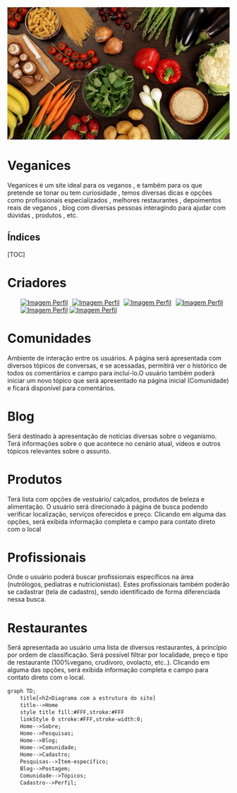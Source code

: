 <img style="object-fit: cover;" src="img/imagemGit.jpg" width="100%" height = "300"/>

<h1>
    Veganices
</h1>



Veganices é um site ideal para os veganos , e também para os que pretende se tonar ou tem curiosidade , temos diversas dicas e opções como profissionais especializados , melhores restaurantes , depoimentos reais de veganos , blog com diversas pessoas interagindo para ajudar com dúvidas , produtos , etc.



<h2>
    Índices
</h2>

[TOC]



# Criadores

<ul>
     <a style="padding-left: 6px;" href="https://github.com/Alaercio2000"><img width="75" src="https://avatars3.githubusercontent.com/u/49242568?s=460&v=4" alt="Imagem Perfil"></a>
        <a style="padding-left: 6px;" href="https://github.com/anacarolsfcabral"><img width="75" src="https://avatars2.githubusercontent.com/u/11450997?s=400&v=4" alt="Imagem Perfil"></a>
        <a style="padding-left: 6px;" href="https://github.com/Marcelomata2"><img width="75" src="https://avatars0.githubusercontent.com/u/56271262?s=400&v=4" alt="Imagem Perfil"></a>
        <a style="padding-left: 6px;" href="https://github.com/AustinEdmar"><img width="75" src="https://avatars0.githubusercontent.com/u/53894735?s=400&v=4" alt="Imagem Perfil"></a>
        <a style="padding-left: 6px;" href="https://github.com/mari0611"><img width="75" src="https://avatars3.githubusercontent.com/u/55931941?s=400&v=4" alt="Imagem Perfil"></a>
        <a href="https://github.com/megmiyata"><img width="75" src="https://avatars3.githubusercontent.com/u/55217950?s=460&v=4" alt="Imagem Perfil"></a>
    </ul>



# Comunidades

Ambiente de interação entre os usuários. A página será apresentada com diversos tópicos de conversas, e se acessadas, permitirá ver o histórico de todos os comentários e campo para incluí-lo.O usuário também poderá iniciar um novo tópico que será apresentado na página inicial (Comunidade) e ficará disponível para comentários.



# Blog

 Será destinado à apresentação de notícias diversas sobre o veganismo. Terá informações sobre o que acontece no cenário atual, vídeos e outros tópicos relevantes sobre o assunto.



# Produtos

 Terá lista com opções de vestuário/ calçados, produtos de beleza e alimentação. O usuário será direcionado à página de busca podendo verificar localização, serviços oferecidos e preço. Clicando em alguma das opções, será exibida informação completa e campo para contato direto com o local 



# Profissionais

 Onde o usuário poderá buscar profissionais específicos na área (nutrólogos, pediatras e nutricionistas). Estes profissionais também poderão se cadastrar (tela de cadastro), sendo identificado de forma diferenciada nessa busca. 



# Restaurantes

  Será apresentada ao usuário uma lista de diversos restaurantes, à princípio por ordem de classificação. Será possível filtrar por localidade, preço e tipo de restaurante (100%vegano, crudívoro, ovolacto, etc..). Clicando em alguma das opções, será exibida informação completa e campo para contato direto com o local. 



```mermaid
graph TD;
	title[<h2>Diagrama com a estrutura do site]
	title-->Home
	style title fill:#FFF,stroke:#FFF
	linkStyle 0 stroke:#FFF,stroke-width:0;
    Home-->Sobre;
    Home-->Pesquisas;
    Home-->Blog;
    Home-->Comunidade;
    Home-->Cadastro;
    Pesquisas-->Ítem-específico;
    Blog-->Postagem;
    Comunidade-->Tópicos;
    Cadastro-->Perfil;
    
```



